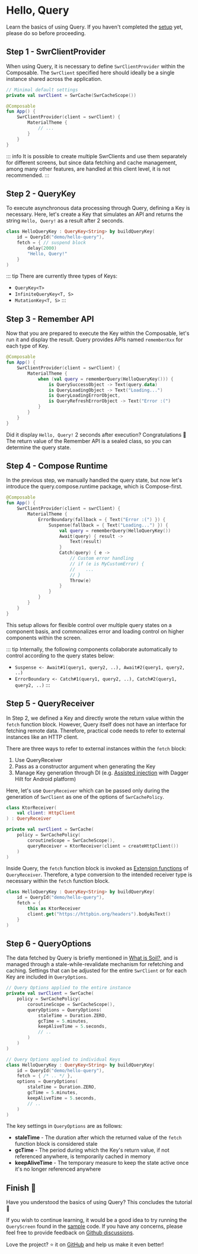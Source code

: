 # Hello, Query

Learn the basics of using Query.
If you haven't completed the [setup](/guide/getting-started.html#download) yet, please do so before proceeding.

## Step 1 - SwrClientProvider

When using Query, it is necessary to define `SwrClientProvider` within the Composable.
The `SwrClient` specified here should ideally be a single instance shared across the application.

```kotlin
// Minimal default settings
private val swrClient = SwrCache(SwrCacheScope())

@Composable
fun App() {
    SwrClientProvider(client = swrClient) {
        MaterialTheme {
            // ...
        }
    }
}
```

::: info
It is possible to create multiple SwrClients and use them separately for different screens, 
but since data fetching and cache management, among many other features, are handled at this client level, it is not recommended.
:::

## Step 2 - QueryKey

To execute asynchronous data processing through Query, defining a Key is necessary.
Here, let's create a Key that simulates an API and returns the string `Hello, Query!` as a result after 2 seconds.

```kotlin
class HelloQueryKey : QueryKey<String> by buildQueryKey(
    id = QueryId("demo/hello-query"),
    fetch = { // suspend block
        delay(2000)
        "Hello, Query!"
    }
)
```

::: tip
There are currently three types of Keys:

- `QueryKey<T>`
- `InfiniteQueryKey<T, S>`
- `MutationKey<T, S>`
:::

## Step 3 - Remember API

Now that you are prepared to execute the Key within the Composable, let's run it and display the result.
Query provides APIs named `rememberXxx` for each type of Key.

```kotlin
@Composable
fun App() {
    SwrClientProvider(client = swrClient) {
        MaterialTheme {
            when (val query = rememberQuery(HelloQueryKey())) {
                is QuerySuccessObject -> Text(query.data)
                is QueryLoadingObject -> Text("Loading...")
                is QueryLoadingErrorObject,
                is QueryRefreshErrorObject -> Text("Error :(")
            }
        }
    }
}
```

Did it display `Hello, Query!` 2 seconds after execution? Congratulations :tada: <br/>
The return value of the Remember API is a sealed class, so you can determine the query state.


## Step 4 - Compose Runtime

In the previous step, we manually handled the query state, 
but now let's introduce the query.compose.runtime package, which is Compose-first.

``` kotlin
@Composable
fun App() {
    SwrClientProvider(client = swrClient) {
        MaterialTheme {
            ErrorBoundary(fallback = { Text("Error :(") }) {
                Suspense(fallback = { Text("Loading...") }) {
                    val query = rememberQuery(HelloQueryKey())
                    Await(query) { result ->
                        Text(result)
                    }
                    Catch(query) { e ->
                        // Custom error handling
                        // if (e is MyCustomError) {
                        //    ...
                        // }
                        Throw(e)
                    }
                }
            }
        }
    }
}
```

This setup allows for flexible control over multiple query states on a component basis, 
and commonalizes error and loading control on higher components within the screen.

::: tip
Internally, the following components collaborate automatically to control according to the query states below:

- `Suspense <- Await#1(query1, query2, ..), Await#2(query1, query2, ..)`
- `ErrorBoundary <- Catch#1(query1, query2, ..), Catch#2(query1, query2, ..)`
:::


## Step 5 - QueryReceiver

In Step 2, we defined a Key and directly wrote the return value within the `fetch` function block. 
However, Query itself does not have an interface for fetching remote data. 
Therefore, practical code needs to refer to external instances like an HTTP client.

There are three ways to refer to external instances within the `fetch` block:

1. Use QueryReceiver
2. Pass as a constructor argument when generating the Key
3. Manage Key generation through DI (e.g. [Assisted injection](https://dagger.dev/dev-guide/assisted-injection.html) with Dagger Hilt for Android platform)

Here, let's use `QueryReceiver` which can be passed only during the generation of `SwrClient` as one of the options of `SwrCachePolicy`.

```kotlin
class KtorReceiver(
    val client: HttpClient
) : QueryReceiver

private val swrClient = SwrCache(
    policy = SwrCachePolicy(
        coroutineScope = SwrCacheScope(),
        queryReceiver = KtorReceiver(client = createHttpClient())
    )
)
```

Inside Query, the `fetch` function block is invoked as [Extension functions](https://kotlinlang.org/docs/extensions.html#extension-functions) of `QueryReceiver`.
Therefore, a type conversion to the intended receiver type is necessary within the `fetch` function block.

```kotlin
class HelloQueryKey : QueryKey<String> by buildQueryKey(
    id = QueryId("demo/hello-query"),
    fetch = {
        this as KtorReceiver
        client.get("https://httpbin.org/headers").bodyAsText()
    }
)
```

## Step 6 - QueryOptions

The data fetched by Query is briefly mentioned in [What is Soil?](/guide/what-is-soil.md), and is managed through a stale-while-revalidate mechanism for refetching and caching.
Settings that can be adjusted for the entire `SwrClient` or for each Key are included in `QueryOptions`.

```kotlin
// Query Options applied to the entire instance
private val swrClient = SwrCache(
    policy = SwrCachePolicy(
        coroutineScope = SwrCacheScope(),
        queryOptions = QueryOptions(
            staleTime = Duration.ZERO,
            gcTime = 5.minutes,
            keepAliveTime = 5.seconds,
            // ..
        )
    )
)

// Query Options applied to individual Keys
class HelloQueryKey : QueryKey<String> by buildQueryKey(
    id = QueryId("demo/hello-query"),
    fetch = { /* .. */ },
    options = QueryOptions(
        staleTime = Duration.ZERO,
        gcTime = 5.minutes,
        keepAliveTime = 5.seconds,
        // ..
    )
)
```

The key settings in `QueryOptions` are as follows:

- **staleTime** - The duration after which the returned value of the `fetch` function block is considered stale
- **gcTime** - The period during which the Key's return value, if not referenced anywhere, is temporarily cached in memory
- **keepAliveTime** - The temporary measure to keep the state active once it's no longer referenced anywhere


## Finish :checkered_flag:

Have you understood the basics of using Query? This concludes the tutorial :confetti_ball:

If you wish to continue learning, it would be a good idea to try running the `QueryScreen` found in the [sample](https://github.com/soil-kt/soil/tree/main/sample/) code.
If you have any concerns, please feel free to provide feedback on [Github discussions](https://github.com/soil-kt/soil/discussions).

Love the project? :star: it on [GitHub](https://github.com/soil-kt/soil) and help us make it even better!
